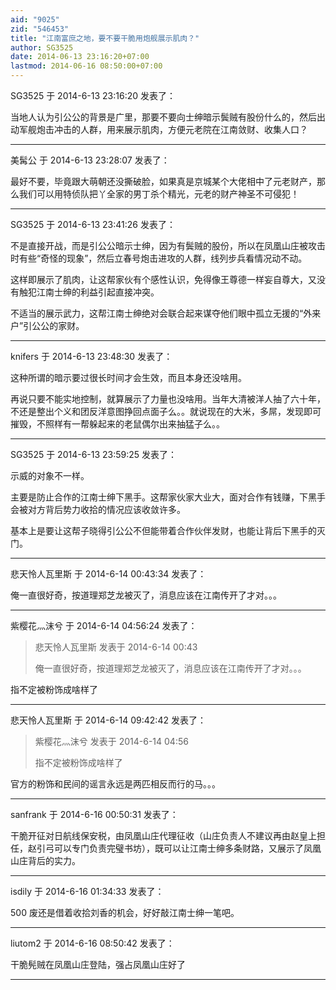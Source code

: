 ```yaml
---
aid: "9025"
zid: "546453"
title: "江南富庶之地，要不要干脆用炮舰展示肌肉？"
author: SG3525
date: 2014-06-13 23:16:20+07:00
lastmod: 2014-06-16 08:50:00+07:00
---
```


SG3525 于 2014-6-13 23:16:20 发表了：

当地人认为引公公的背景是广里，那要不要向士绅暗示鬓贼有股份什么的，然后出动军舰炮击冲击的人群，用来展示肌肉，方便元老院在江南敛财、收集人口？

---

美髯公 于 2014-6-13 23:28:07 发表了：

最好不要，毕竟跟大萌朝还没撕破脸，如果真是京城某个大佬相中了元老财产，那么我们可以用特侦队把丫全家的男丁杀个精光，元老的财产神圣不可侵犯！

---

SG3525 于 2014-6-13 23:41:26 发表了：

不是直接开战，而是引公公暗示士绅，因为有鬓贼的股份，所以在凤凰山庄被攻击时有些“奇怪的现象”，然后立春号炮击进攻的人群，线列步兵看情况动不动。

这样即展示了肌肉，让这帮家伙有个感性认识，免得像王尊德一样妄自尊大，又没有触犯江南士绅的利益引起直接冲突。

不适当的展示武力，这帮江南士绅绝对会联合起来谋夺他们眼中孤立无援的“外来户”引公公的家财。

---

knifers 于 2014-6-13 23:48:30 发表了：

这种所谓的暗示要过很长时间才会生效，而且本身还没啥用。

再说只要不能实地控制，就算展示了力量也没啥用。当年大清被洋人抽了六十年，不还是整出个义和团反洋意图挣回点面子么。。就说现在的大米，多屌，发现即可摧毁，不照样有一帮躲起来的老鼠偶尔出来抽猛子么。。

---

SG3525 于 2014-6-13 23:59:25 发表了：

示威的对象不一样。

主要是防止合作的江南士绅下黑手。这帮家伙家大业大，面对合作有钱赚，下黑手会被对方背后势力收拾的情况应该收敛许多。

基本上是要让这帮子晓得引公公不但能带着合作伙伴发财，也能让背后下黑手的灭门。

---

悲天怜人瓦里斯 于 2014-6-14 00:43:34 发表了：

俺一直很好奇，按道理郑芝龙被灭了，消息应该在江南传开了才对。。。

---

紫樱花灬沫兮 于 2014-6-14 04:56:24 发表了：

> 悲天怜人瓦里斯 发表于 2014-6-14 00:43
>
> 俺一直很好奇，按道理郑芝龙被灭了，消息应该在江南传开了才对。。。

指不定被粉饰成啥样了

---

悲天怜人瓦里斯 于 2014-6-14 09:42:42 发表了：

> 紫樱花灬沫兮 发表于 2014-6-14 04:56
>
> 指不定被粉饰成啥样了

官方的粉饰和民间的谣言永远是两匹相反而行的马。。。

---

sanfrank 于 2014-6-16 00:50:31 发表了：

干脆开征对日航线保安税，由凤凰山庄代理征收（山庄负责人不建议再由赵皇上担任，赵引弓可以专门负责完璧书坊），既可以让江南士绅多条财路，又展示了凤凰山庄背后的实力。

---

isdily 于 2014-6-16 01:34:33 发表了：

500 废还是借着收拾刘香的机会，好好敲江南士绅一笔吧。

---

liutom2 于 2014-6-16 08:50:42 发表了：

干脆髡贼在凤凰山庄登陆，强占凤凰山庄好了

---
